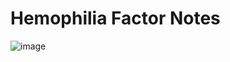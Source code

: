 # Hemophilia Factor Notes

	
![image](https://user-images.githubusercontent.com/122046056/227103473-ea4aeed4-57ad-4571-8380-c795e29db112.png)
